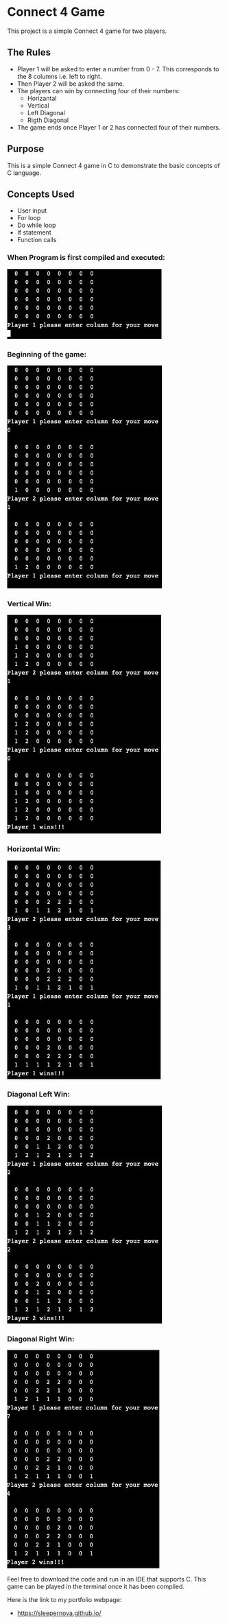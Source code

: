 # Connect 4 Game
This project is a simple Connect 4 game for two players.  

## The Rules
- Player 1 will be asked to enter a number from 0 - 7. This corresponds to the 8 columns i.e. left to right.
- Then Player 2 will be asked the same.
- The players can win by connecting four of their numbers:
  - Horizantal
  - Vertical
  - Left Diagonal
  - Rigth Diagonal
- The game ends once Player 1 or 2 has connected four of their numbers.

## Purpose
This is a simple Connect 4 game in C to demonstrate the basic concepts of C language. 

## Concepts Used
- User input
- For loop
- Do while loop
- If statement
- Function calls

### When Program is first compiled and executed:
<img src="images/begin.png" alt="Beginning">

### Beginning of the game:
<img src="images/init.png" alt="Initial">

### Vertical Win:
<img src="images/v_win.png" alt="Vertical Win">

### Horizontal Win:
<img src="images/h_win.png" alt="Horizontal Win">

### Diagonal Left Win:
<img src="images/dl_win.png" alt="Diagonal Left Win">

### Diagonal Right Win:
<img src="images/dr_win.png" alt="Diagonal Right Win">

Feel free to download the code and run in an IDE that supports C.
This game can be played in the terminal once it has been complied.

Here is the link to my portfolio webpage:
- https://sleepernova.github.io/ 


